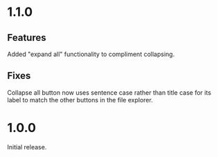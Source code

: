 # 1.1.0

## Features

Added "expand all" functionality to compliment collapsing.

## Fixes

Collapse all button now uses sentence case rather than title case for its label to match the other buttons in the file explorer.

# 1.0.0

Initial release.
